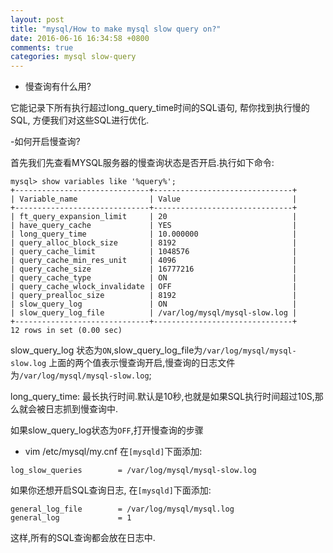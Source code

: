 ```yaml
---
layout: post
title: "mysql/How to make mysql slow query on?"
date: 2016-06-16 16:34:58 +0800
comments: true
categories: mysql slow-query
---
```


- 慢查询有什么用?

它能记录下所有执行超过long_query_time时间的SQL语句, 帮你找到执行慢的SQL, 方便我们对这些SQL进行优化.

-如何开启慢查询?

首先我们先查看MYSQL服务器的慢查询状态是否开启.执行如下命令:

```shell
mysql> show variables like '%query%';
+------------------------------+-------------------------------+
| Variable_name                | Value                         |
+------------------------------+-------------------------------+
| ft_query_expansion_limit     | 20                            |
| have_query_cache             | YES                           |
| long_query_time              | 10.000000                     |
| query_alloc_block_size       | 8192                          |
| query_cache_limit            | 1048576                       |
| query_cache_min_res_unit     | 4096                          |
| query_cache_size             | 16777216                      |
| query_cache_type             | ON                            |
| query_cache_wlock_invalidate | OFF                           |
| query_prealloc_size          | 8192                          |
| slow_query_log               | ON                            |
| slow_query_log_file          | /var/log/mysql/mysql-slow.log |
+------------------------------+-------------------------------+
12 rows in set (0.00 sec)
```

slow_query_log 状态为`ON`,slow_query_log_file为`/var/log/mysql/mysql-slow.log`
上面的两个值表示慢查询开启,慢查询的日志文件为`/var/log/mysql/mysql-slow.log`;

long_query_time: 最长执行时间.默认是10秒,也就是如果SQL执行时间超过10S,那么就会被日志抓到慢查询中.

如果slow_query_log状态为`OFF`,打开慢查询的步骤

- vim /etc/mysql/my.cnf
在`[mysqld]`下面添加:
```shell
log_slow_queries        = /var/log/mysql/mysql-slow.log
```
如果你还想开启SQL查询日志,
在`[mysqld]`下面添加:
```shell
general_log_file        = /var/log/mysql/mysql.log
general_log             = 1
```
这样,所有的SQL查询都会放在日志中.